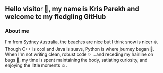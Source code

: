 ## Hello visitor 🌊, my name is Kris Parekh and welcome to my fledgling GitHub

### About me
I'm from Sydney Australia, the beaches are nice but I think snow is nicer ❄️. Though C++ is cool and Java is suave, Python is where journey began 🐍. When I'm not writing clean, robust code ✨ ...and receding my hairline on bugs 🐛, my time is spent maintaining the body, satiating curiosity, and enjoying the little moments ☺️.
<!--
**Finger-Food/finger-food** is a ✨ _special_ ✨ repository because its `README.md` (this file) appears on your GitHub profile.

Here are some ideas to get you started:

- 🔭 I’m currently working on ...
- 🌱 I’m currently learning ...
- 👯 I’m looking to collaborate on ...
- 🤔 I’m looking for help with ...
- 💬 Ask me about ...
- 📫 How to reach me: ...
- 😄 Pronouns: ...
- ⚡ Fun fact: ...
-->
